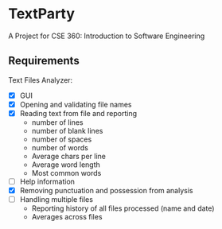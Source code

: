 # TextParty  
A Project for CSE 360: Introduction to Software Engineering  

## Requirements  
Text Files Analyzer:  

- [x] GUI
- [x] Opening and validating file names
- [x] Reading text from file and reporting
     - number of lines
     - number of blank lines
     - number of spaces
     - number of words
     - Average chars per line
     - Average word length
     - Most common words
- [ ] Help information
- [x] Removing punctuation and possession from analysis
- [ ] Handling multiple files
     - Reporting history of all files processed (name and date)
     - Averages across files